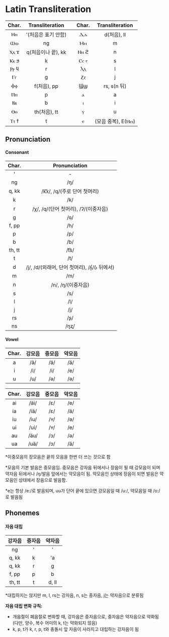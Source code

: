 # Latin Transliteration



| Char. |   Transliteration   |      | Char. |   Transliteration   |
| :---: | :-----------------: | :--: | :---: | :-----------------: |
|  Ⲏⲏ   | '(처음은 표기 안함) |      |  Ⲇⲇ   |     d(처음), ll     |
|  Ⲱⲱ   |         ng          |      |  Ⲙⲙ   |          m          |
| Ⲭⲭ ϫ  | q(처음이나 끝), kk  |      | Ⲛⲛ ϩ  |          n          |
| Ⲕⲕ ϧ  |          k          |      | Ⲥⲥ ⲋ  |          s          |
| Ⲣⲣ ϥ  |          r          |      |  Ⲗⲗ   |          l          |
|  Ⲅⲅ   |          g          |      |  Ⲍⲍ   |          j          |
|  Ⲫⲫ   |     f(처음), pp     |      |  Ϣϣ   |     rs, s(n 뒤)     |
|  Ⲡⲡ   |          p          |      |   ⲁ   |          a          |
|  Ⲃⲃ   |          b          |      |   ⲓ   |          i          |
|  Ⲑⲑ   |    th(처음), tt     |      |   ⲩ   |          u          |
| Ⲧⲧ ϯ  |          t          |      |   ⲉ   | (모음 중복), E(Ⲏⲉⲓ) |





## Pronunciation



#### Consonant

| Char.  |                Pronunciation                 |
| :----: | :------------------------------------------: |
|   '    |                      -                       |
|   ng   |                     /ŋ/                      |
| q, kk  |         /k͡x/, /q/(주로 단어 첫머리)          |
|   k    |                     /k/                      |
|   r    |     /χ/, /q/(단어 첫머리), /ʔ/(이중자음)     |
|   g    |                     /ɢ/                      |
| f, pp  |                     /h/                      |
|   p    |                     /p/                      |
|   b    |                     /b/                      |
| th, tt |                     /t͡s/                     |
|   t    |                     /t/                      |
|   d    | /j/, /d/(외래어, 단어 첫머리), /ʎ̟/(ⲓ 뒤에서) |
|   m    |                     /m/                      |
|   n    |              /n/, /ŋ/(이중자음)              |
|   s    |                     /s/                      |
|   l    |                     /l/                      |
|   j    |                     /j/                      |
|   rs   |                     /ʂ/                      |
|   ns   |                     /ŋʐ/                     |



#### Vowel

| Char. | 강모음 | 중모음 | 약모음 |
| :---: | :----: | :----: | :----: |
|   a   |  /ä/   |  /ä/   |  /ä/   |
|   i   |  /i/   |  /i/   |  /e/   |
|   u   |  /u/   |  /ə/   |  /ə/   |



| Char. | 강모음 | 중모음 | 약모음 |
| :---: | :----: | :----: | :----: |
|  ai   |  /äi/  |  /ɛ/   |  /e/   |
|  ia   |  /iä/  |  /ɛ/   |  /ä/   |
|  iu   |  /iu/  |  /ʏ/   |  /ə/   |
|  ui   |  /ui/  |  /ʏ/   |  /e/   |
|  au   |  /äu/  |  /ɔ/   |  /ə/   |
|  ua   |  /uä/  |  /ɔ/   |  /ä/   |

*이중모음의 장모음은 끝의 모음을 한번 더 쓰는 것으로 함

*모음의 기본 발음은 중모음임. 중모음은 강자음 뒤에서나 장음이 될 때 강모음이 되며 약자음 뒤에서나 /ŋ/발음 앞에서는 약모음이 됨. 약모음인 상태에 장음이 되면 발음은 약모음인 상태에서 장음으로 발음함.

*e는 항상 /e:/로 발음되며, uu가 단어 끝에 있으면 강모음일 때 /u:/, 약모음일 때 /o:/로 발음됨 





## Phonemes



#### 자음 대립

| 강자음 | 중자음 | 약자음 |
| :----: | :----: | :----: |
|   ng   |   '    |   '    |
| q, kk  |   k    |   'a   |
| q, kk  |   r    |   g    |
| f, pp  |   p    |   b    |
| th, tt |   t    | d, ll  |

*대립하지는 않지만 m, l, rs는 강자음, n, s는 중자음, j는 약자음으로 분류됨

**자음 대립 변화 규칙:**

* 개음절이 폐음절로 변화할 때, 강자음은 중자음으로, 중자음은 약자음으로 약화됨 (다만, 양수, 복수 어미의 k, t는 약화되지 않음)
* k, p, t가 k, r, p, t와 충돌시 앞 자음이 사라지고 대립하는 강자음이 됨